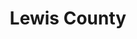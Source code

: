 ---
title: "Lewis County"
hashtag: lewis-county
subdivision-of:
  - Washington
tags:
  - county
  - Washington
---